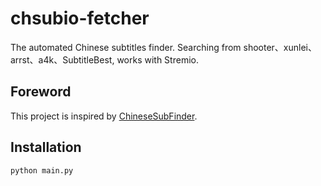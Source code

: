 # chsubio-fetcher
The automated Chinese subtitles finder. Searching from shooter、xunlei、arrst、a4k、SubtitleBest, works with Stremio.

## Foreword
This project is inspired by [ChineseSubFinder](https://github.com/ChineseSubFinder/ChineseSubFinder).

## Installation
```bash
python main.py
```
